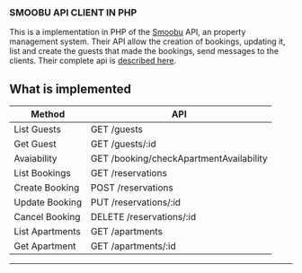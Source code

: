 ### SMOOBU API CLIENT IN PHP ###

This is a implementation in PHP of the [Smoobu](https://smoobu.com) API, an property management system. Their API allow the creation of bookings, updating it, list and create the guests that made the bookings, send messages to the clients.  Their complete api is [described here](https://docs.smoobu.com/).

## What is implemented

|  Method          | API                                    |
|------------------|----------------------------------------|
|List Guests       | GET /guests                            |
|Get Guest         | GET /guests/:id                        |
|Avaiability       | GET /booking/checkApartmentAvailability|
|List Bookings     | GET /reservations                      |
|Create Booking    | POST /reservations                     |
|Update Booking    | PUT /reservations/:id                  |
|Cancel Booking    | DELETE /reservations/:id               |
|List Apartments   | GET /apartments                        |
|Get Apartment     | GET /apartments/:id                    |
-------------------------------------------------------------
